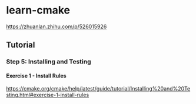 # learn-cmake

https://zhuanlan.zhihu.com/p/526015926

## Tutorial

### Step 5: Installing and Testing


#### Exercise 1 - Install Rules

https://cmake.org/cmake/help/latest/guide/tutorial/Installing%20and%20Testing.html#exercise-1-install-rules

